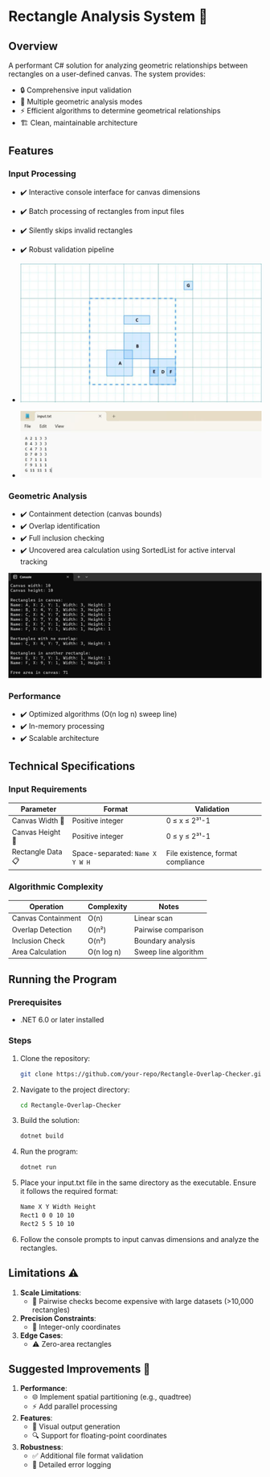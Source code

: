 # Rectangle Analysis System 🧮

## Overview
A performant C# solution for analyzing geometric relationships between rectangles on a user-defined canvas. The system provides:

- 🔒 Comprehensive input validation
- 📐 Multiple geometric analysis modes
- ⚡ Efficient algorithms to determine geometrical relationships
- 🏗️ Clean, maintainable architecture

## Features

### Input Processing
- ✔️ Interactive console interface for canvas dimensions  
- ✔️ Batch processing of rectangles from input files  
- ✔️ Silently skips invalid rectangles
- ✔️ Robust validation pipeline  

- ![Grid with rectangles](images/rectangles-grid.png)
- ![File input](images/input-file.png)

### Geometric Analysis
- ✔️ Containment detection (canvas bounds)  
- ✔️ Overlap identification  
- ✔️ Full inclusion checking  
- ✔️ Uncovered area calculation using SortedList for active interval tracking 

![Console output](images/console-output.png)

### Performance
- ✔️ Optimized algorithms (O(n log n) sweep line)
- ✔️ In-memory processing  
- ✔️ Scalable architecture  

## Technical Specifications

### Input Requirements
| Parameter | Format | Validation |
|-----------|--------|------------|
| Canvas Width 📏 | Positive integer | 0 ≤ x ≤ 2³¹-1 |
| Canvas Height 📏 | Positive integer | 0 ≤ y ≤ 2³¹-1 |
| Rectangle Data 📋 | Space-separated: `Name X Y W H` | File existence, format compliance |

### Algorithmic Complexity
| Operation | Complexity | Notes |
|-----------|------------|-------|
| Canvas Containment | O(n) | Linear scan |
| Overlap Detection | O(n²) | Pairwise comparison |
| Inclusion Check | O(n²) | Boundary analysis |
| Area Calculation | O(n log n) | Sweep line algorithm |

## Running the Program

### Prerequisites
- .NET 6.0 or later installed

### Steps
1. Clone the repository:
   ```bash
   git clone https://github.com/your-repo/Rectangle-Overlap-Checker.git
   ```
2. Navigate to the project directory:
   ```bash
   cd Rectangle-Overlap-Checker
   ```
3. Build the solution:
   ```bash
   dotnet build
   ```
4. Run the program:
   ```bash
   dotnet run
   ```
5. Place your input.txt file in the same directory as the executable. Ensure it follows the required format:
   ```bash
   Name X Y Width Height
   Rect1 0 0 10 10
   Rect2 5 5 10 10
   ```
6. Follow the console prompts to input canvas dimensions and analyze the rectangles.


## Limitations ⚠️

1. **Scale Limitations**:
   - 🐌 Pairwise checks become expensive with large datasets (>10,000 rectangles)
2. **Precision Constraints**:
   - 🔢 Integer-only coordinates
3. **Edge Cases**:
   - ⚠️ Zero-area rectangles

## Suggested Improvements 🚀

1. **Performance**:
   - 🌐 Implement spatial partitioning (e.g., quadtree)
   - ⚡ Add parallel processing
2. **Features**:
   - 🎨 Visual output generation
   - 🔍 Support for floating-point coordinates
3. **Robustness**:
   - ✅ Additional file format validation
   - 📝 Detailed error logging
